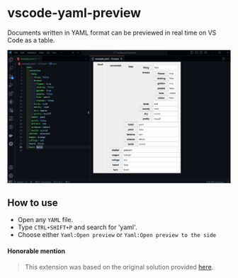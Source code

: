 # vscode-yaml-preview

Documents written in YAML format can be previewed in real time on VS Code as a table.

![preview](./preview.png)

## How to use

- Open any `YAML` file.
- Type `CTRL+SHIFT+P` and search for 'yaml'.
- Choose either `Yaml:Open preview` or `Yaml:Open preview to the side`

#### Honorable mention
> This extension was based on the original solution provided [here](https://github.com/daiwata/vscode-yaml-preview).

